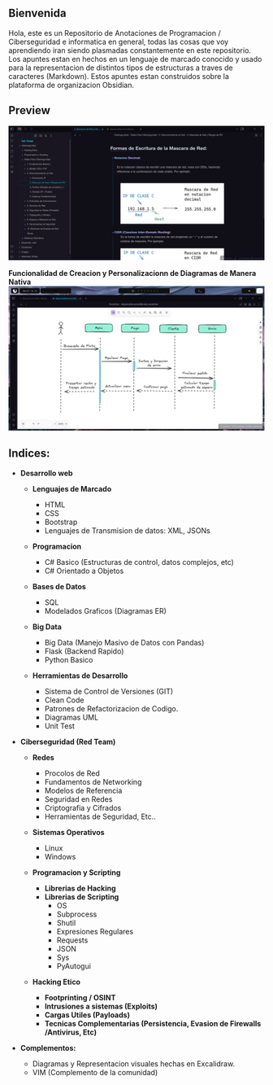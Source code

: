 
## Bienvenida
Hola, este es un Repositorio de Anotaciones de Programacion / Ciberseguridad e informatica en general, todas las cosas que voy aprendiendo iran siendo plasmadas constantemente en este repositorio. Los apuntes estan en hechos en un lenguaje de marcado conocido y usado para la representacion de distintos tipos de estructuras a traves de caracteres (Markdown). Estos apuntes estan construidos sobre la plataforma de organizacion Obsidian. 


## Preview

![enter image description here](https://raw.githubusercontent.com/XanderL2/Obsidian/master/.preview/Preview1.png)


**Funcionalidad de Creacion y Personalizacionn de Diagramas de Manera Nativa**
![enter image description here](https://raw.githubusercontent.com/XanderL2/Obsidian/master/.preview/preview2.png)


## Indices: 

- **Desarrollo web**
	- **Lenguajes de Marcado**
		- HTML
		- CSS
		- Bootstrap
		- Lenguajes de Transmision de datos: XML, JSONs
		
	- **Programacion**
		- C# Basico (Estructuras de control, datos complejos, etc)
		- C# Orientado a Objetos
		
	- **Bases de Datos**
		 -  SQL
		 -  Modelados Graficos (Diagramas ER)
	- **Big Data**
		 - Big Data (Manejo Masivo de Datos con Pandas)
		 - Flask (Backend Rapido)
		 - Python Basico
		 
	- **Herramientas de Desarrollo**
		- Sistema de Control de Versiones (GIT)
		- Clean Code
		- Patrones de Refactorizacion de Codigo.
		- Diagramas UML
		- Unit Test

- **Ciberseguridad (Red Team)** 
	- **Redes**
		 - Procolos de Red
		 - Fundamentos de Networking
		 - Modelos de Referencia
		 - Seguridad en Redes
		 - Criptografia y Cifrados
		 - Herramientas de Seguridad, Etc..
		 
	- **Sistemas Operativos**
		 - Linux
		 - Windows
		 
	- **Programacion y Scripting**
		 - **Librerias de Hacking**
		 - **Librerias de Scripting**
			- OS
			- Subprocess
			- Shutil
			- Expresiones Regulares
			- Requests
			- JSON
			- Sys
			- PyAutogui
		 
	- **Hacking Etico**
		- **Footprinting / OSINT**
		- **Intrusiones a sistemas (Exploits)**
		- **Cargas Utiles (Payloads)**
		- **Tecnicas Complementarias (Persistencia, Evasion de Firewalls /Antivirus, Etc)**
		
- **Complementos:**
	 - Diagramas y Representacion visuales hechas en Excalidraw.
	 - VIM (Complemento de la comunidad)
	 
